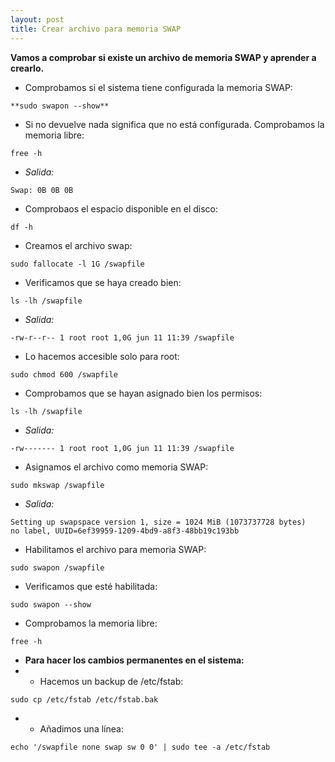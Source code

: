 ```yaml
---
layout: post
title: Crear archivo para memoria SWAP
---
```


**Vamos a comprobar si existe un archivo de memoria SWAP y aprender a crearlo.**

* Comprobamos si el sistema tiene configurada la memoria SWAP:
```
**sudo swapon --show**
```
* Si no devuelve nada significa que no está configurada. Comprobamos la memoria libre:
```
free -h
```
* *Salida:*
```
Swap: 0B 0B 0B
```
* Comprobaos el espacio disponible en el disco:
```
df -h
```
* Creamos el archivo swap:
```
sudo fallocate -l 1G /swapfile
```
* Verificamos que se haya creado bien:
```
ls -lh /swapfile
```
* *Salida:*
```
-rw-r--r-- 1 root root 1,0G jun 11 11:39 /swapfile
```
* Lo hacemos accesible solo para root:
```
sudo chmod 600 /swapfile
```
* Comprobamos que se hayan asignado bien los permisos:
```
ls -lh /swapfile
```
* *Salida:*
```
-rw------- 1 root root 1,0G jun 11 11:39 /swapfile
```
* Asignamos el archivo como memoria SWAP:
```
sudo mkswap /swapfile
```
* *Salida:*
```
Setting up swapspace version 1, size = 1024 MiB (1073737728 bytes)
no label, UUID=6ef39959-1209-4bd9-a8f3-48bb19c193bb
```
* Habilitamos el archivo para memoria SWAP:
```
sudo swapon /swapfile
```
* Verificamos que esté habilitada:
```
sudo swapon --show
```
* Comprobamos la memoria libre:
```
free -h
```
* **Para hacer los cambios permanentes en el sistema:**
* * Hacemos un backup de /etc/fstab:
```
sudo cp /etc/fstab /etc/fstab.bak
```
* * Añadimos una línea:
```
echo '/swapfile none swap sw 0 0' | sudo tee -a /etc/fstab
```
